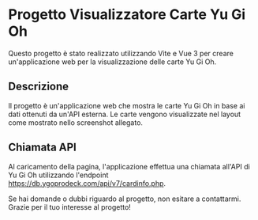 # Progetto Visualizzatore Carte Yu Gi Oh

Questo progetto è stato realizzato utilizzando Vite e Vue 3 per creare un'applicazione web per la visualizzazione delle carte Yu Gi Oh.

## Descrizione

Il progetto è un'applicazione web che mostra le carte Yu Gi Oh in base ai dati ottenuti da un'API esterna. Le carte vengono visualizzate nel layout come mostrato nello screenshot allegato.

## Chiamata API

Al caricamento della pagina, l'applicazione effettua una chiamata all'API di Yu Gi Oh utilizzando l'endpoint https://db.ygoprodeck.com/api/v7/cardinfo.php.

Se hai domande o dubbi riguardo al progetto, non esitare a contattarmi. Grazie per il tuo interesse al progetto! 
